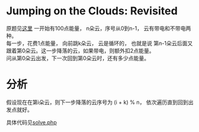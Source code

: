 # Jumping on the Clouds: Revisited
原题见[这里](https://www.hackerrank.com/challenges/jumping-on-the-clouds-revisited/problem)
一开始有100点能量， n朵云，序号从0到n-1， 云有带电和不带电两种。  
每一步，花费1点能量， 向前跳k朵云， 云是循环的， 也就是说 第n-1朵云后面又跟着第0朵云。这一步降落的云，如果带电，则额外扣2点能量。  
问从第0朵云出发，下一次回到第0朵云时，还有多少点能量。

# 分析
假设现在在第i朵云，则下一步降落的云序号为 (i + k) % n， 依次遍历直到回到出发点就好。

具体代码见[solve.php](./solve.php)